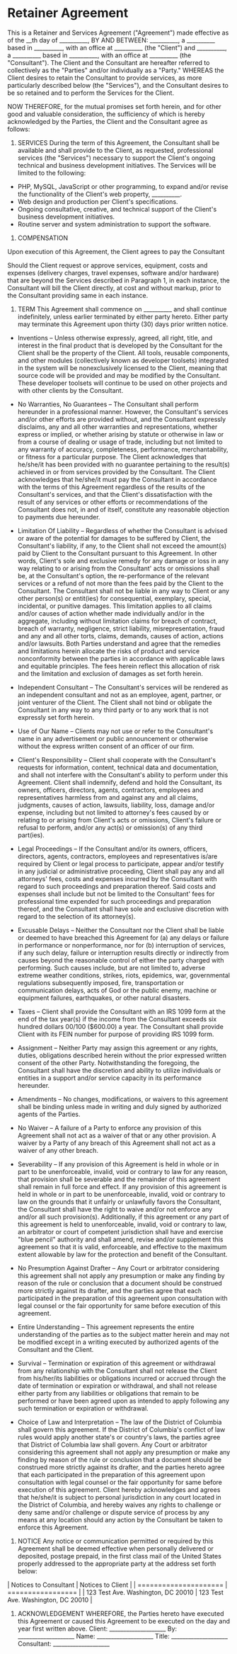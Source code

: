 # Retainer Agreement

This is a Retainer and Services Agreement ("Agreement") made effective as of 
the __th day of __________, BY AND BETWEEN: __________, a __________ based 
in __________, with an office at __________ (the "Client") and __________, 
a __________ based in __________, with an office at __________ (the "Consultant"). 
The Client and the Consultant are hereafter referred to collectively as the "Parties" 
and/or individually as a "Party." WHEREAS the Client desires to retain the 
Consultant to provide services, as more particularly described below (the 
"Services"), and the Consultant desires to be so retained and to perform the 
Services for the Client.

NOW THEREFORE, for the mutual promises set forth herein, and for other good and 
valuable consideration, the sufficiency of which is hereby acknowledged by the 
Parties, the Client and the Consultant agree as follows:

1. SERVICES
  During the term of this Agreement, the Consultant shall be available and shall 
  provide to the Client, as requested, professional services (the "Services") 
  necessary to support the Client's ongoing technical and business development 
  initiatives. The Services will be limited to the following:
  * PHP, MySQL, JavaScript or other programming, to expand and/or revise the functionality of the Client's web property, __________.
  * Web design and production per Client's specifications.
  * Ongoing consultative, creative, and technical support of the Client's business development initiatives.
  * Routine server and system administration to support the software.
  
1. COMPENSATION

Upon execution of this Agreement, the Client agrees to pay the Consultant 

Should the Client request or approve services, equipment, costs and expenses (delivery charges, travel
expenses, software and/or hardware) that are beyond the Services described in Paragraph 1, in each
instance, the Consultant will bill the Client directly, at cost and without markup, prior to the Consultant providing
same in each instance.
1. TERM
This Agreement shall commence on __________ and shall continue indefinitely, 
unless earlier terminated by either party hereto. Either party may terminate this 
Agreement upon thirty (30) days prior written notice.
  * Inventions – Unless otherwise expressly, agreed, all right, title, and interest in the final product that is
  developed by the Consultant for the Client shall be the property of the Client. All tools, reusable
  components, and other modules (collectively known as developer toolsets) integrated in the system
  will be nonexclusively licensed to the Client, meaning that source code will be provided and may be
  modified by the Consultant. These developer toolsets will continue to be used on other projects and with
  other clients by the Consultant.

  * No Warranties, No Guarantees – The Consultant shall perform hereunder in a professional manner.
  However, the Consultant's services and/or other efforts are provided without, and the Consultant expressly
  disclaims, any and all other warranties and representations, whether express or implied, or whether
  arising by statute or otherwise in law or from a course of dealing or usage of trade, including but not
  limited to any warranty of accuracy, completeness, performance, merchantability, or fitness for a
  particular purpose. The Client acknowledges that he/she/it has been provided with no guarantee
  pertaining to the result(s) achieved in or from services provided by the Consultant. The Client
  acknowledges that he/she/it must pay the Consultant in accordance with the terms of this Agreement
  regardless of the results of the Consultant's services, and that the Client's dissatisfaction with the result
  of any services or other efforts or recommendations of the Consultant does not, in and of itself, constitute
  any reasonable objection to payments due hereunder.

  * Limitation Of Liability – Regardless of whether the Consultant is advised or aware of the potential for
  damages to be suffered by Client, the Consultant's liability, if any, to the Client shall not exceed the
  amount(s) paid by Client to the Consultant pursuant to this Agreement. In other words, Client's sole and
  exclusive remedy for any damage or loss in any way relating to or arising from the Consultant' acts or
  omissions shall be, at the Consultant's option, the re-performance of the relevant services or a refund of
  not more than the fees paid by the Client to the Consultant. The Consultant shall not be liable in any way to
  Client or any other person(s) or entit(ies) for consequential, exemplary, special, incidental, or punitive
  damages. This limitation applies to all claims and/or causes of action whether made individually
  and/or in the aggregate, including without limitation claims for breach of contract, breach of warranty,
  negligence, strict liability, misrepresentation, fraud and any and all other torts, claims, demands,
  causes of action, actions and/or lawsuits. Both Parties understand and agree that the remedies and
  limitations herein allocate the risks of product and service nonconformity between the parties in
  accordance with applicable laws and equitable principles. The fees herein reflect this allocation of risk
  and the limitation and exclusion of damages as set forth herein.

  * Independent Consultant – The Consultant's services will be rendered as an independent consultant
  and not as an employee, agent, partner, or joint venturer of the Client. The Client shall not bind or
  obligate the Consultant in any way to any third party or to any work that is not expressly set forth herein.

  * Use of Our Name – Clients may not use or refer to the Consultant's name in any advertisement or public
  announcement or otherwise without the express written consent of an officer of our firm.

  * Client's Responsibility – Client shall cooperate with the Consultant's requests for information, content,
  technical data and documentation, and shall not interfere with the Consultant's ability to perform under
  this Agreement. Client shall indemnify, defend and hold the Consultant, its owners, officers, directors,
  agents, contractors, employees and representatives harmless from and against any and all claims,
  judgments, causes of action, lawsuits, liability, loss, damage and/or expense, including but not limited
  to attorney's fees caused by or relating to or arising from Client's acts or omissions, Client's failure or
  refusal to perform, and/or any act(s) or omission(s) of any third part(ies).

  * Legal Proceedings – If the Consultant and/or its owners, officers, directors, agents, contractors,
  employees and representatives is/are required by Client or legal process to participate, appear and/or
  testify in any judicial or administrative proceeding, Client shall pay any and all attorneys' fees, costs
  and expenses incurred by the Consultant with regard to such proceedings and preparation thereof. Said
  costs and expenses shall include but not be limited to the Consultant' fees for professional time
  expended for such proceedings and preparation thereof, and the Consultant shall have sole and
  exclusive discretion with regard to the selection of its attorney(s).

  * Excusable Delays – Neither the Consultant nor the Client shall be liable or deemed to have breached
  this Agreement for (a) any delays or failure in performance or nonperformance, nor for (b) interruption
  of services, if any such delay, failure or interruption results directly or indirectly from causes beyond
  the reasonable control of either the party charged with performing. Such causes include, but are not
  limited to, adverse extreme weather conditions, strikes, riots, epidemics, war, governmental
  regulations subsequently imposed, fire, transportation or communication delays, acts of God or the
  public enemy, machine or equipment failures, earthquakes, or other natural disasters.

  * Taxes – Client shall provide the Consultant with an IRS 1099 form at the end of the tax year(s) if the
  income from the Consultant exceeds six hundred dollars 00/100 ($600.00) a year. The Consultant shall
  provide Client with its FEIN number for purpose of providing IRS 1099 form.

  * Assignment – Neither Party may assign this agreement or any rights, duties, obligations described
  herein without the prior expressed written consent of the other Party. Notwithstanding the foregoing,
  the Consultant shall have the discretion and ability to utilize individuals or entities in a support and/or
  service capacity in its performance hereunder.

  * Amendments – No changes, modifications, or waivers to this agreement shall be binding unless
  made in writing and duly signed by authorized agents of the Parties.

  * No Waiver – A failure of a Party to enforce any provision of this Agreement shall not act as a waiver
  of that or any other provision. A waiver by a Party of any breach of this Agreement shall not act as a
  waiver of any other breach.

  * Severability – If any provision of this Agreement is held in whole or in part to be unenforceable,
  invalid, void or contrary to law for any reason, that provision shall be severable and the remainder of
  this agreement shall remain in full force and effect. If any provision of this agreement is held in whole
  or in part to be unenforceable, invalid, void or contrary to law on the grounds that it unfairly or
  unlawfully favors the Consultant, the Consultant shall have the right to waive and/or not enforce any and/or
  all such provision(s). Additionally, if this agreement or any part of this agreement is held to
  unenforceable, invalid, void or contrary to law, an arbitrator or court of competent jurisdiction shall
  have and exercise "blue pencil" authority and shall amend, revise and/or supplement this agreement
  so that it is valid, enforceable, and effective to the maximum extent allowable by law for the protection
  and benefit of the Consultant.

  * No Presumption Against Drafter – Any Court or arbitrator considering this agreement shall not
  apply any presumption or make any finding by reason of the rule or conclusion that a document
  should be construed more strictly against its drafter, and the parties agree that each participated in
  the preparation of this agreement upon consultation with legal counsel or the fair opportunity for same
  before execution of this agreement.

  * Entire Understanding – This agreement represents the entire understanding of the parties as to the
  subject matter herein and may not be modified except in a writing executed by authorized agents of
  the Consultant and the Client.

  * Survival – Termination or expiration of this agreement or withdrawal from any relationship with the
  Consultant shall not release the Client from his/her/its liabilities or obligations incurred or accrued
  through the date of termination or expiration or withdrawal, and shall not release either party from any
  liabilities or obligations that remain to be performed or have been agreed upon as intended to apply
  following any such termination or expiration or withdrawal.

  * Choice of Law and Interpretation – The law of the District of Columbia shall govern this agreement.
  If the District of Columbia's conflict of law rules would apply another state's or country's laws, the
  parties agree that District of Columbia law shall govern. Any Court or arbitrator considering this
  agreement shall not apply any presumption or make any finding by reason of the rule or conclusion
  that a document should be construed more strictly against its drafter, and the parties hereto agree
  that each participated in the preparation of this agreement upon consultation with legal counsel or the
  fair opportunity for same before execution of this agreement. Client hereby acknowledges and agrees
  that he/she/it is subject to personal jurisdiction in any court located in the District of Columbia, and
  hereby waives any rights to challenge or deny same and/or challenge or dispute service of process
  by any means at any location should any action by the Consultant be taken to enforce this Agreement.
1. NOTICE
Any notice or communication permitted or required by this Agreement shall be deemed effective when
personally delivered or deposited, postage prepaid, in the first class mail of the United States properly
addressed to the appropriate party at the address set forth below:

| Notices to Consultant | Notices to Client |
| ===================== | ================= |
| 123 Test Ave.
Washington, DC 20010  | 123 Test Ave.
Washington, DC 20010 |
1. ACKNOWLEDGEMENT
WHEREFORE, the Parties hereto have executed this Agreement or caused this 
Agreement to be executed on the day and year first written above.
Client: ____________________
By: ____________________
Name: ____________________
Title: ____________________
Consultant: ____________________

